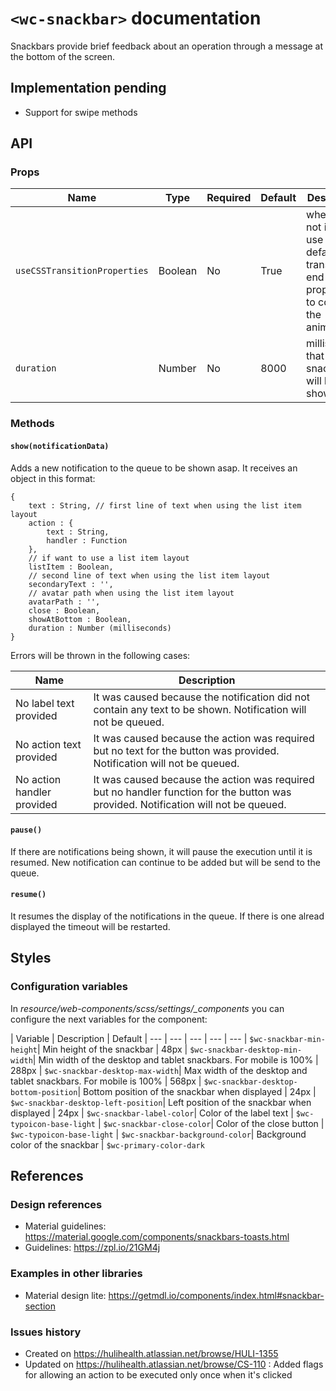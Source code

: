 # `<wc-snackbar>` documentation

Snackbars provide brief feedback about an operation through a message at the bottom of the screen.

## Implementation pending
* Support for swipe methods

## API

### Props

| Name | Type | Required | Default | Description
| --- | --- | ---  | ---  | ---
| `useCSSTransitionProperties` | Boolean | No | True | whether or not it should use the default transition end properties to control the animations
| `duration` | Number | No | 8000 | milliseconds that the snackbar will be shown

### Methods

#### `show(notificationData)`
Adds a new notification to the queue to be shown asap. It receives an object in this format:

~~~~
{
    text : String, // first line of text when using the list item layout
    action : {
        text : String,
        handler : Function
    },
    // if want to use a list item layout
    listItem : Boolean,
    // second line of text when using the list item layout
    secondaryText : '',
    // avatar path when using the list item layout
    avatarPath : '',
    close : Boolean,
    showAtBottom : Boolean,
    duration : Number (milliseconds)
}
~~~~

Errors will be thrown in the following cases:

| Name | Description
| --- | ---
| No label text provided | It was caused because the notification did not contain any text to be shown. Notification will not be queued.
| No action text provided | It was caused because the action was required but no text for the button was provided. Notification will not be queued.
| No action handler provided | It was caused because the action was required but no handler function for the button was provided. Notification will not be queued.

#### `pause()`
If there are notifications being shown, it will pause the execution until it is resumed.
New notification can continue to be added but will be send to the queue.

#### `resume()`
It resumes the display of the notifications in the queue. If there is one alread displayed the timeout will be restarted.


## Styles

### Configuration variables

In *resource/web-components/scss/settings/_components* you can configure the next variables for the component:

| Variable | Description | Default
| --- | --- | ---  | ---  | ---
| `$wc-snackbar-min-height`| Min height of the snackbar | 48px
| `$wc-snackbar-desktop-min-width`| Min width of the desktop and tablet snackbars. For mobile is 100%  | 288px
| `$wc-snackbar-desktop-max-width`| Max width of the desktop and tablet snackbars. For mobile is 100% | 568px
| `$wc-snackbar-desktop-bottom-position`| Bottom position of the snackbar when displayed | 24px
| `$wc-snackbar-desktop-left-position`| Left position of the snackbar when displayed | 24px
| `$wc-snackbar-label-color`| Color of the label text | `$wc-typoicon-base-light`
| `$wc-snackbar-close-color`| Color of the close button | `$wc-typoicon-base-light`
| `$wc-snackbar-background-color`| Background color of the snackbar | `$wc-primary-color-dark`

## References

### Design references

* Material guidelines: https://material.google.com/components/snackbars-toasts.html
* Guidelines: https://zpl.io/21GM4j

### Examples in other libraries

* Material design lite: https://getmdl.io/components/index.html#snackbar-section

### Issues history

* Created on https://hulihealth.atlassian.net/browse/HULI-1355
* Updated on https://hulihealth.atlassian.net/browse/CS-110 : Added flags for allowing an action to be executed only once when it's clicked
